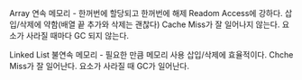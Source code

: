 Array
연속 메모리 - 한꺼번에 할당되고 한꺼번에 해제
Readom Access에 강하다.
삽입/삭제에 약함(배열 끝 추가와 삭제는 괜찮다)
Cache Miss가 잘 일어나지 않는다.
요소가 사라질 때마다 GC 되지 않는다.

Linked List
불연속 메모리 - 필요한 만큼 메모리 사용
삽입/삭제에 효율적이다.
Chche Miss가 잘 일어난다.
요소가 사라질 때 GC가 일어난다.
